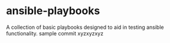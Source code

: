 ansible-playbooks
=================

A collection of basic playbooks designed to aid in testing ansible functionality.
sample commit
xyzxyzxyz
